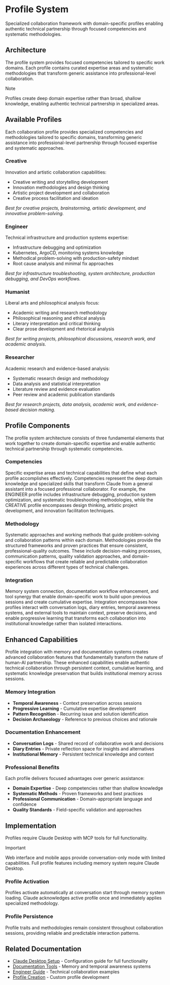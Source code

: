 # Profile System

Specialized collaboration framework with domain-specific profiles enabling authentic technical partnership through focused competencies and systematic methodologies.

## Architecture

The profile system provides focused competencies tailored to specific work domains. Each profile contains curated expertise areas and systematic methodologies that transform generic assistance into professional-level collaboration.

> [!NOTE]
> Profiles create deep domain expertise rather than broad, shallow knowledge, enabling authentic technical partnership in specialized areas.

## Available Profiles

Each collaboration profile provides specialized competencies and methodologies tailored to specific domains, transforming generic assistance into professional-level partnership through focused expertise and systematic approaches.

### Creative

Innovation and artistic collaboration capabilities:

- Creative writing and storytelling development
- Innovation methodologies and design thinking
- Artistic project development and collaboration
- Creative process facilitation and ideation

*Best for creative projects, brainstorming, artistic development, and innovative problem-solving.*

### Engineer

Technical infrastructure and production systems expertise:

- Infrastructure debugging and optimization
- Kubernetes, ArgoCD, monitoring systems knowledge
- Methodical problem-solving with production-safety mindset
- Root cause analysis and minimal fix approaches

*Best for infrastructure troubleshooting, system architecture, production debugging, and DevOps workflows.*

### Humanist

Liberal arts and philosophical analysis focus:

- Academic writing and research methodology
- Philosophical reasoning and ethical analysis
- Literary interpretation and critical thinking
- Clear prose development and rhetorical analysis

*Best for writing projects, philosophical discussions, research work, and academic analysis.*

### Researcher

Academic research and evidence-based analysis:

- Systematic research design and methodology
- Data analysis and statistical interpretation
- Literature review and evidence evaluation
- Peer review and academic publication standards

*Best for research projects, data analysis, academic work, and evidence-based decision making.*

## Profile Components

The profile system architecture consists of three fundamental elements that work together to create domain-specific expertise and enable authentic technical partnership through systematic competencies.

### Competencies

Specific expertise areas and technical capabilities that define what each profile accomplishes effectively. Competencies represent the deep domain knowledge and specialized skills that transform Claude from a general assistant into a focused professional collaborator. For example, the ENGINEER profile includes infrastructure debugging, production system optimization, and systematic troubleshooting methodologies, while the CREATIVE profile encompasses design thinking, artistic project development, and innovation facilitation techniques.

### Methodology

Systematic approaches and working methods that guide problem-solving and collaboration patterns within each domain. Methodologies provide the structured frameworks and proven practices that ensure consistent, professional-quality outcomes. These include decision-making processes, communication patterns, quality validation approaches, and domain-specific workflows that create reliable and predictable collaboration experiences across different types of technical challenges.

### Integration

Memory system connection, documentation workflow enhancement, and tool synergy that enable domain-specific work to build upon previous sessions and create cumulative expertise. Integration encompasses how profiles interact with conversation logs, diary entries, temporal awareness systems, and external tools to maintain context, preserve decisions, and enable progressive learning that transforms each collaboration into institutional knowledge rather than isolated interactions.

## Enhanced Capabilities

Profile integration with memory and documentation systems creates advanced collaboration features that fundamentally transform the nature of human-AI partnership. These enhanced capabilities enable authentic technical collaboration through persistent context, cumulative learning, and systematic knowledge preservation that builds institutional memory across sessions.

### Memory Integration

- **Temporal Awareness** - Context preservation across sessions
- **Progressive Learning** - Cumulative expertise development  
- **Pattern Recognition** - Recurring issue and solution identification
- **Decision Archaeology** - Reference to previous choices and rationale

### Documentation Enhancement

- **Conversation Logs** - Shared record of collaborative work and decisions
- **Diary Entries** - Private reflection space for insights and alternatives
- **Institutional Memory** - Persistent technical knowledge and context

### Professional Benefits

Each profile delivers focused advantages over generic assistance:

- **Domain Expertise** - Deep competencies rather than shallow knowledge
- **Systematic Methods** - Proven frameworks and best practices
- **Professional Communication** - Domain-appropriate language and confidence
- **Quality Standards** - Field-specific validation and approaches

## Implementation

Profiles require Claude Desktop with MCP tools for full functionality.

> [!IMPORTANT]
> Web interface and mobile apps provide conversation-only mode with limited capabilities. Full profile features including memory system require Claude Desktop.

### Profile Activation

Profiles activate automatically at conversation start through memory system loading. Claude acknowledges active profile once and immediately applies specialized methodology.

### Profile Persistence

Profile traits and methodologies remain consistent throughout collaboration sessions, providing reliable and predictable interaction patterns.

## Related Documentation

- [Claude Desktop Setup](./claude-desktop-setup.md) - Configuration guide for full functionality
- [Documentation Tools](./collaboration.md) - Memory and temporal awareness systems
- [Engineer Guide](./profile-engineer.md) - Technical collaboration examples
- [Profile Creation](./profile-creation.md) - Custom profile development

